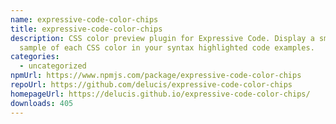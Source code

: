 ```yaml
---
name: expressive-code-color-chips
title: expressive-code-color-chips
description: CSS color preview plugin for Expressive Code. Display a small
  sample of each CSS color in your syntax highlighted code examples.
categories:
  - uncategorized
npmUrl: https://www.npmjs.com/package/expressive-code-color-chips
repoUrl: https://github.com/delucis/expressive-code-color-chips
homepageUrl: https://delucis.github.io/expressive-code-color-chips/
downloads: 405
---
```

